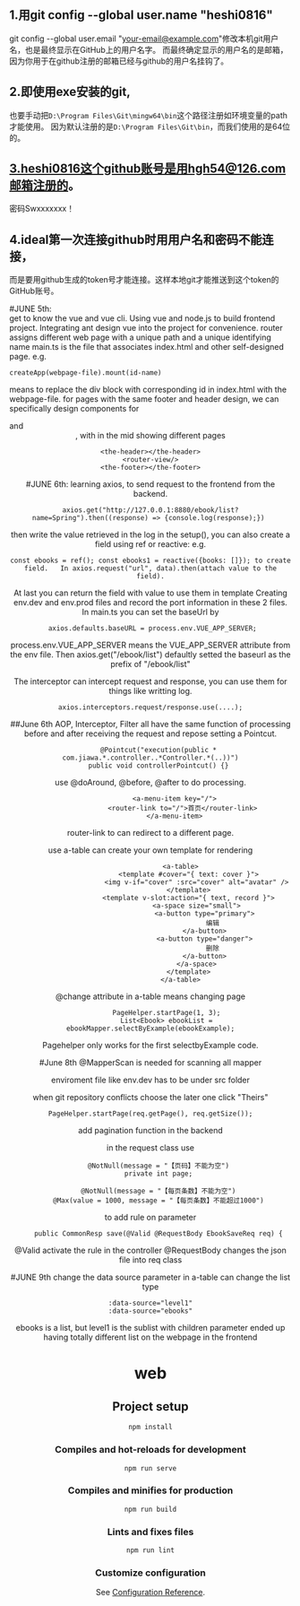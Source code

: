 ## 1.用git config --global user.name "heshi0816"
 git config --global user.email "your-email@example.com"修改本机git用户名，也是最终显示在GitHub上的用户名字。
而最终确定显示的用户名的是邮箱，因为你用于在github注册的邮箱已经与github的用户名挂钩了。
## 2.即使用exe安装的git,
也要手动把`D:\Program Files\Git\mingw64\bin`这个路径注册如环境变量的path才能使用。
因为默认注册的是`D:\Program Files\Git\bin`，而我们使用的是64位的。
## 3.heshi0816这个github账号是用hgh54@126.com邮箱注册的。
密码Swxxxxxxx！
## 4.ideal第一次连接github时用用户名和密码不能连接，
而是要用github生成的token号才能连接。这样本地git才能推送到这个token的GitHub账号。


#JUNE 5th:      
get to know the vue and vue cli. Using vue and node.js to build frontend project. Integrating ant design vue into the project for convenience.
router assigns different web page with a unique path and a unique identifying name
main.ts is the file that associates index.html and other self-designed page. e.g. 
```
createApp(webpage-file).mount(id-name)   
```          
 means to replace the div block with corresponding id in index.html with the webpage-file.
for pages with the same footer and header design, we can specifically design components for <footer> and <header>, with <router-view> in the mid showing different pages
```
<the-header></the-header>
<router-view/>
<the-footer></the-footer>
```

#JUNE 6th:
 learning axios, to send request to the frontend from the backend. 
 ```
axios.get("http://127.0.0.1:8880/ebook/list?name=Spring").then((response) => {console.log(response);}) 
 ```
 then write the value retrieved in the log
 in the setup(), you can also create a field using ref or reactive: e.g.
  ```
 const ebooks = ref(); const ebooks1 = reactive({books: []}); to create field.   In axios.request("url", data).then(attach value to the field).
 ```
 At last you can return 
 the field with value to use them in template
 Creating env.dev and env.prod files and record the port information in these 2 files.
 In main.ts you can set the baseUrl by
 ```
  axios.defaults.baseURL = process.env.VUE_APP_SERVER;
```
 process.env.VUE_APP_SERVER means the VUE_APP_SERVER attribute from the env file.
 Then axios.get("/ebook/list") defaultly setted the baseurl as the prefix of "/ebook/list"
 
 The interceptor can intercept request and response, you can use them for things like writting log.
 ```$xslt
axios.interceptors.request/response.use(....);
```
 
 ##June 6th
 AOP, Interceptor, Filter all have the same function of processing before and after receiving the request and repose
setting a Pointcut. 
```$xslt
    @Pointcut("execution(public * com.jiawa.*.controller..*Controller.*(..))")
    public void controllerPointcut() {}
```
use @doAround, @before, @after to do processing.

```
            <a-menu-item key="/">
                <router-link to="/">首页</router-link>
            </a-menu-item>
```
router-link to can redirect to a different page.

use a-table can create your own template for rendering
```            
               <a-table>
                   <template #cover="{ text: cover }">
                       <img v-if="cover" :src="cover" alt="avatar" />
                   </template>
                   <template v-slot:action="{ text, record }">
                       <a-space size="small">
                           <a-button type="primary">
                               编辑
                           </a-button>
                           <a-button type="danger">
                               删除
                           </a-button>
                       </a-space>
                   </template>
               </a-table>
```
@change attribute in a-table means changing page

```$xslt
        PageHelper.startPage(1, 3);
        List<Ebook> ebookList = ebookMapper.selectByExample(ebookExample);
```
Pagehelper only works for the first selectbyExample code.
 
 #June 8th
 @MapperScan is needed for scanning all mapper
 
 enviroment file like env.dev has to be under src folder
 
 when git repository conflicts choose the later one click "Theirs"
 
 ```$xslt
PageHelper.startPage(req.getPage(), req.getSize());
```
add pagination function in the backend

in the request class use
```$xslt
    @NotNull(message = "【页码】不能为空")
    private int page;

    @NotNull(message = "【每页条数】不能为空")
    @Max(value = 1000, message = "【每页条数】不能超过1000")
```
to add rule on parameter 
```$xslt
    public CommonResp save(@Valid @RequestBody EbookSaveReq req) {
```
@Valid activate the rule in the controller @RequestBody changes the json file into req class
 
 
 #JUNE 9th
 change the data source parameter in a-table can change the list type
 ```$xslt
:data-source="level1"
:data-source="ebooks"
```
ebooks is a list, but level1 is the sublist with children parameter 
ended up having totally different list on the webpage in the frontend
 
 # web

## Project setup
```
npm install
```


### Compiles and hot-reloads for development
```
npm run serve
```

### Compiles and minifies for production
```
npm run build
```

### Lints and fixes files
```
npm run lint
```

### Customize configuration
See [Configuration Reference](https://cli.vuejs.org/config/).
